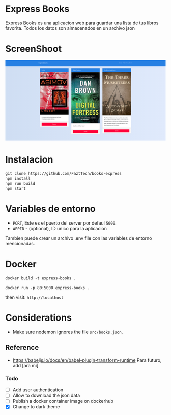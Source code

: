 # Express Books
Express Books es una aplicacion web para guardar una lista de tus libros favorita. Todos los datos son almacenados en un archivo json

# ScreenShoot

![Express Books](docs/screenshot.png)

# Instalacion

```shell
git clone https://github.com/FaztTech/books-express
npm install
npm run build
npm start
```

# Variables de entorno

- `PORT`, Este es el puerto del server por defaul `5000`.
- `APPID` - (optional), ID unico  para la aplicacion 

Tambien puede crear un archivo .env file con las variables de entorno mencionadas.
# Docker

```shell
docker build -t express-books .
```

```shell
docker run -p 80:5000 express-books .
```

then visit: `http://localhost`

# Considerations

- Make sure nodemon ignores the file `src/books.json`.

## Reference

- https://babeljs.io/docs/en/babel-plugin-transform-runtime
Para futuro, add [ara mi]
### Todo

- [ ] Add user authentication
- [ ] Allow to download the json data
- [ ] Publish a docker container image on dockerhub
- [x] Change to dark theme
